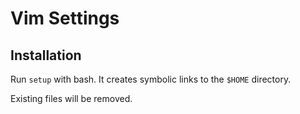 # Vim Settings

## Installation
Run `setup` with bash. It creates symbolic links to the `$HOME`
directory.

Existing files will be removed.

